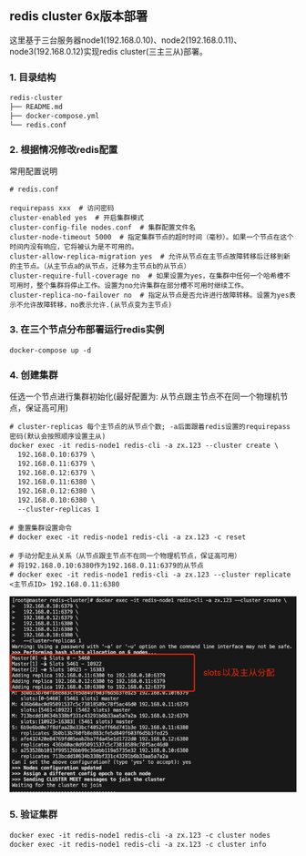 ## redis cluster 6x版本部署
这里基于三台服务器node1(192.168.0.10)、node2(192.168.0.11)、node3(192.168.0.12)实现redis cluster(三主三从)部署。
### 1. 目录结构
```
redis-cluster
├── README.md
├── docker-compose.yml
└── redis.conf
```
### 2. 根据情况修改redis配置
常用配置说明
~~~
# redis.conf

requirepass xxx  # 访问密码
cluster-enabled yes  # 开启集群模式
cluster-config-file nodes.conf  # 集群配置文件名
cluster-node-timeout 5000  # 指定集群节点的超时时间（毫秒）。如果一个节点在这个时间内没有响应，它将被认为是不可用的。
cluster-allow-replica-migration yes  # 允许从节点在主节点故障转移后迁移到新的主节点。（从主节点a的从节点，迁移为主节点b的从节点）
cluster-require-full-coverage no  # 如果设置为yes，在集群中任何一个哈希槽不可用时，整个集群将停止工作。设置为no允许集群在部分槽不可用时继续工作。
cluster-replica-no-failover no  # 指定从节点是否允许进行故障转移。设置为yes表示不允许故障转移，no表示允许.(从节点变为主节点)
~~~

### 3. 在三个节点分布部署运行redis实例
```shell
docker-compose up -d
```

### 4. 创建集群
任选一个节点进行集群初始化(最好配置为: 从节点跟主节点不在同一个物理机节点，保证高可用)
```shell
# cluster-replicas 每个主节点的从节点个数; -a后面跟着redis设置的requirepass密码(默认会按照顺序设置主从)
docker exec -it redis-node1 redis-cli -a zx.123 --cluster create \
  192.168.0.10:6379 \
  192.168.0.11:6379 \
  192.168.0.12:6379 \
  192.168.0.11:6380 \
  192.168.0.12:6380 \
  192.168.0.10:6380 \
  --cluster-replicas 1

# 重置集群设置命令
# docker exec -it redis-node1 redis-cli -a zx.123 -c reset

# 手动分配主从关系（从节点跟主节点不在同一个物理机节点，保证高可用）
# 将192.168.0.10:6380作为192.168.0.11:6379的从节点
# docker exec -it redis-node1 redis-cli -a zx.123 --cluster replicate <主节点ID> 192.168.0.11:6380
```

![效果图](../images/redis_cluster.png)

### 5. 验证集群
```shell
docker exec -it redis-node1 redis-cli -a zx.123 -c cluster nodes
docker exec -it redis-node1 redis-cli -a zx.123 -c cluster info
```
